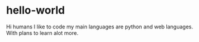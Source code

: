 # hello-world

Hi humans I like to code my main languages are python and web languages. With plans to learn alot more.
